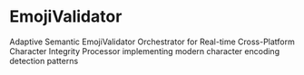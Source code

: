 # EmojiValidator
Adaptive Semantic EmojiValidator Orchestrator for Real-time Cross-Platform Character Integrity Processor implementing modern character encoding detection patterns
